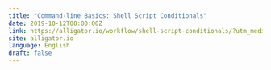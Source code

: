 ```yaml
---
title: "Command-line Basics: Shell Script Conditionals"
date: 2019-10-12T00:00:00Z
link: https://alligator.io/workflow/shell-script-conditionals/?utm_medium=RSS&utm_source=news.12bit.vn
site: alligator.io
language: English
draft: false
---
```

